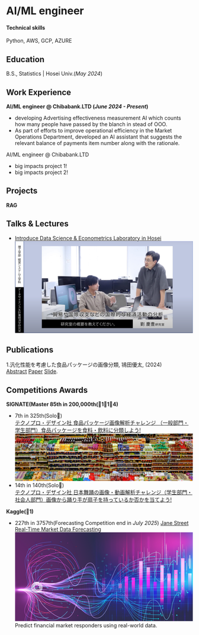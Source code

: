 # AI/ML engineer

#### Technical skills
Python, AWS, GCP, AZURE

## Education 
B.S., Statistics | Hosei Univ.(_May 2024_)

## Work Experience
**AI/ML engineer @ Chibabank.LTD (_June 2024 - Present_)**
- developing Advertising effectiveness measurement AI which counts how many people have passed by the blanch in stead of OOO.
- As part of efforts to improve operational efficiency in the Market Operations Department, developed an AI assistant that suggests the relevant balance of payments item number along with the rationale.

AI/ML engineer @ Chibabank.LTD
- big impacts project 1!
- big impacts project 2!

## Projects
**RAG**

## Talks & Lectures
- [Introduce Data Science & Econometrics Laboratory in Hosei](https://www.youtube.com/watch?v=E-qVjWBCrug&t=257s)
![intro labs](/assets/img/intro_labs.png)<br>
  
## Publications
1.汎化性能を考慮した食品パッケージの画像分類, 鴇田優太, (2024)<br>
[Abstract](/assets/img/20X4110-0.pdf) [Paper](/assets/img/20X4110-1.pdf) [Slide](/assets/img/20X4110-2.pdf).

## Competitions Awards
**SIGNATE(Master 85th in 200,000th(🥇1🥈1🥉4)**
- 7th in 325th(Solo🥇)<br>
[テクノプロ・デザイン社 食品パッケージ画像解析チャレンジ （一般部門・学生部門）食品パッケージを食料・飲料に分類しよう!](https://signate.jp/competitions/1106)
![comp1](/assets/img/tokita_compe.png)
- 14th in 140th(Solo🥈)<br>
[テクノプロ・デザイン社 日本舞踊の画像・動画解析チャレンジ（学生部門・社会人部門）画像から踊り手が扇子を持っているか否かを当てよう!](https://signate.jp/competitions/1506)


**Kaggle(🥉1)**
- 227th in 3757th(Forecasting Competition end in _July 2025_)
[Jane Street Real-Time Market Data Forecasting](https://www.kaggle.com/competitions/jane-street-real-time-market-data-forecasting)<br>
![comp1](/assets/img/header.png)<br>
Predict financial market responders using real-world data.<br>
